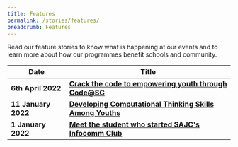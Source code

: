```yaml
---
title: Features
permalink: /stories/features/
breadcrumb: Features
---
```

Read our feature stories to know what is happening at our events and to learn more about how our programmes benefit schools and community.




| Date | Title |
|--|--|
|**6th April 2022** | **[Crack the code to empowering youth through Code@SG](/crack-the-code/)**|
| **11 January 2022** | **[Developing Computational Thinking Skills Among Youths](/developing-computational-thinking/)** |
| **1 January 2022** | **[Meet the student who started SAJC's Infocomm Club](/SAJC-Infocomm-Club/)** |

